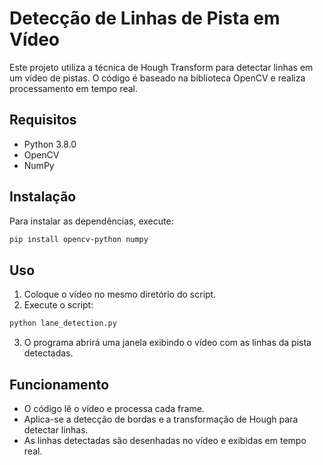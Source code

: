 # Detecção de Linhas de Pista em Vídeo

Este projeto utiliza a técnica de Hough Transform para detectar linhas em um vídeo de pistas. O código é baseado na biblioteca OpenCV e realiza processamento em tempo real.

## Requisitos

- Python 3.8.0
- OpenCV
- NumPy

## Instalação

Para instalar as dependências, execute:

```bash
pip install opencv-python numpy
```

## Uso

1. Coloque o vídeo no mesmo diretório do script.
2. Execute o script:

```bash
python lane_detection.py
```

3. O programa abrirá uma janela exibindo o vídeo com as linhas da pista detectadas.

## Funcionamento

- O código lê o vídeo e processa cada frame.
- Aplica-se a detecção de bordas e a transformação de Hough para detectar linhas.
- As linhas detectadas são desenhadas no vídeo e exibidas em tempo real.